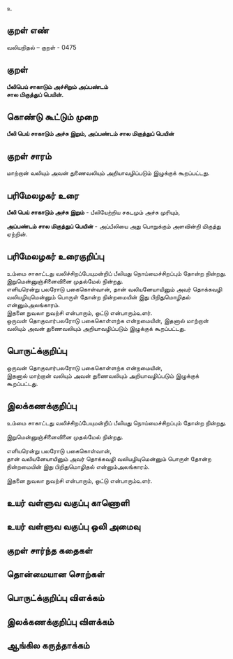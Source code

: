 உ

## குறள் எண் 

வலியறிதல்  – குறள் - 0475  

## குறள் 

**பீலிபெய் சாகாடும் அச்சிறும் அப்பண்டம்  
சால மிகுத்துப் பெயின்.**

## கொண்டு கூட்டும் முறை

**பீலி பெய் சாகாடும் அச்சு இறும், அப்பண்டம் சால மிகுத்துப் பெயின்**

## குறள் சாரம் 

 மாற்றான் வலியும் அவன் துணைவலியும் அறியாவழிப்படும் இழுக்குக் கூறப்பட்டது.  
 
## பரிமேலழகர் உரை

**பீலி பெய் சாகாடும் அச்சு இறும்** - பீலியேற்றிய சகடமும் அச்சு முரியும்,  

**அப்பண்டம் சால மிகுத்துப் பெயின்** - அப்பீலியை அது பொறுக்கும் அளவின்றி மிகுத்து ஏற்றின்.   

## பரிமேலழகர் உரைகுறிப்பு   

உம்மை சாகாட்டது வலிச்சிறப்பேயுமன்றிப் பீலியது நொய்மைச்சிறப்பும் தோன்ற நின்றது.   
இறுமென்னுஞ்சினைவினை முதல்மேல் நின்றது.  
எளியரென்று பலரோடு பகைகொள்வான், தான் வலியனேயாயினும் அவர் தொக்கவழி வலியழியுமென்னும் பொருள் தோன்ற நின்றமையின் இது பிறிதுமொழிதல் என்னும்அலங்காரம்.  
இதனை நுவலா நுவற்சி என்பாரும், ஒட்டு என்பாரும்உளர்.  
ஒருவன் தொகுவார்பலரோடு பகைகொள்ளற்க என்றமையின், இதனால் மாற்றான் வலியும் அவன் துணைவலியும் அறியாவழிப்படும் இழுக்குக் கூறப்பட்டது.  

## பொருட்க்குறிப்பு 

ஒருவன் தொகுவார்பலரோடு பகைகொள்ளற்க என்றமையின்,  
இதனால் மாற்றான் வலியும் அவன் துணைவலியும் அறியாவழிப்படும் இழுக்குக் கூறப்பட்டது.  

## இலக்கணக்குறிப்பு  

உம்மை சாகாட்டது வலிச்சிறப்பேயுமன்றிப் பீலியது நொய்மைச்சிறப்பும் தோன்ற நின்றது.  

இறுமென்னுஞ்சினைவினை முதல்மேல் நின்றது.  

எளியரென்று பலரோடு பகைகொள்வான்,   
தான் வலியனேயாயினும் அவர் தொக்கவழி வலியழியுமென்னும் பொருள் தோன்ற நின்றமையின் இது பிறிதுமொழிதல் என்னும்அலங்காரம்.    

இதனை நுவலா நுவற்சி என்பாரும், ஒட்டு என்பாரும்உளர்.    

## உயர் வள்ளுவ வகுப்பு காணொளி


## உயர் வள்ளுவ வகுப்பு ஒலி அமைவு 

 
## குறள் சார்ந்த கதைகள் 


## தொன்மையான சொற்கள்


## பொருட்க்குறிப்பு விளக்கம்


## இலக்கணக்குறிப்பு விளக்கம்


## ஆங்கில கருத்தாக்கம் 


